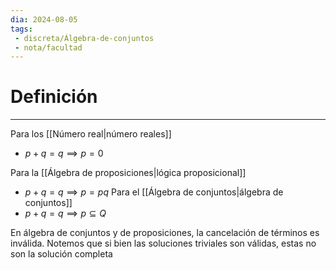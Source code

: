 ```yaml
---
dia: 2024-08-05
tags: 
 - discreta/Álgebra-de-conjuntos
 - nota/facultad
---
```

# Definición
---
Para los [[Número real|número reales]]
* $p + q = q  \implies p = 0$

Para la [[Álgebra de proposiciones|lógica proposicional]]
* $p + q = q  \implies p = pq$
Para el [[Álgebra de conjuntos|álgebra de conjuntos]]
* $p + q = q  \implies p \subseteq Q$

En álgebra de conjuntos y de proposiciones, la cancelación de términos es inválida. Notemos que si bien las soluciones triviales son válidas, estas no son la solución completa